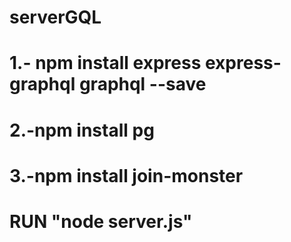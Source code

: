 # serverGQL
# 1.- npm install express express-graphql graphql --save	
# 2.-npm install pg
# 3.-npm install join-monster
# RUN "node server.js"
